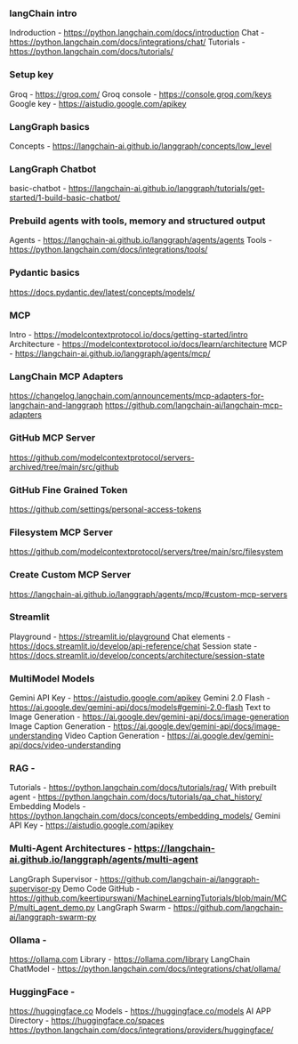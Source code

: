 ### langChain intro
Indroduction - https://python.langchain.com/docs/introduction
Chat - https://python.langchain.com/docs/integrations/chat/
Tutorials - https://python.langchain.com/docs/tutorials/

### Setup  key
Groq - https://groq.com/
Groq console - https://console.groq.com/keys
Google key - https://aistudio.google.com/apikey

### LangGraph basics
Concepts - https://langchain-ai.github.io/langgraph/concepts/low_level


### LangGraph Chatbot
basic-chatbot - https://langchain-ai.github.io/langgraph/tutorials/get-started/1-build-basic-chatbot/


### Prebuild agents with tools, memory and structured output
Agents - https://langchain-ai.github.io/langgraph/agents/agents
Tools - https://python.langchain.com/docs/integrations/tools/


### Pydantic basics
https://docs.pydantic.dev/latest/concepts/models/


### MCP 
Intro - https://modelcontextprotocol.io/docs/getting-started/intro
Architecture - https://modelcontextprotocol.io/docs/learn/architecture
MCP - https://langchain-ai.github.io/langgraph/agents/mcp/


### LangChain MCP Adapters
https://changelog.langchain.com/announcements/mcp-adapters-for-langchain-and-langgraph
https://github.com/langchain-ai/langchain-mcp-adapters


### GitHub MCP Server 
https://github.com/modelcontextprotocol/servers-archived/tree/main/src/github


### GitHub Fine Grained Token 
https://github.com/settings/personal-access-tokens



### Filesystem MCP Server 
https://github.com/modelcontextprotocol/servers/tree/main/src/filesystem


### Create Custom MCP Server 
https://langchain-ai.github.io/langgraph/agents/mcp/#custom-mcp-servers



### Streamlit 
Playground - https://streamlit.io/playground
Chat elements - https://docs.streamlit.io/develop/api-reference/chat
Session state - https://docs.streamlit.io/develop/concepts/architecture/session-state


### MultiModel Models
Gemini API Key - https://aistudio.google.com/apikey
Gemini 2.0 Flash - https://ai.google.dev/gemini-api/docs/models#gemini-2.0-flash
Text to Image Generation - https://ai.google.dev/gemini-api/docs/image-generation
Image Caption Generation - https://ai.google.dev/gemini-api/docs/image-understanding
Video Caption Generation - https://ai.google.dev/gemini-api/docs/video-understanding


### RAG -
Tutorials - https://python.langchain.com/docs/tutorials/rag/
With prebuilt agent - https://python.langchain.com/docs/tutorials/qa_chat_history/
Embedding Models - https://python.langchain.com/docs/concepts/embedding_models/
Gemini API Key - https://aistudio.google.com/apikey


### Multi-Agent Architectures - https://langchain-ai.github.io/langgraph/agents/multi-agent
LangGraph Supervisor - https://github.com/langchain-ai/langgraph-supervisor-py
Demo Code GitHub - https://github.com/keertipurswani/MachineLearningTutorials/blob/main/MCP/multi_agent_demo.py
LangGraph Swarm - https://github.com/langchain-ai/langgraph-swarm-py


### Ollama - 
https://ollama.com
Library - https://ollama.com/library
LangChain ChatModel - https://python.langchain.com/docs/integrations/chat/ollama/


### HuggingFace - 
https://huggingface.co
Models - https://huggingface.co/models
AI APP Directory - https://huggingface.co/spaces
https://python.langchain.com/docs/integrations/providers/huggingface/

